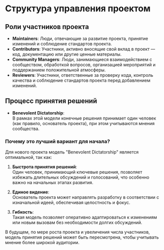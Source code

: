 # Структура управления проектом

## Роли участников проекта

- **Maintainers**: Люди, отвечающие за развитие проекта, принятие изменений и соблюдение стандартов проекта.  
- **Contributors**: Участники, активно вносящие свой вклад в проект — код, документацию или другие ценные материалы.  
- **Community Managers**: Люди, занимающиеся взаимодействием с сообществом, обработкой вопросов, организацией мероприятий и поддержанием положительной атмосферы.  
- **Reviewers**: Участники, ответственные за проверку кода, контроль качества и соблюдение стандартов проекта перед добавлением изменений. 

## Процесс принятия решений

- **Benevolent Dictatorship**:  
  В рамках этой модели конечные решения принимает один человек (как правило, основатель проекта), при этом учитываются мнения сообщества.  

### Почему это лучший вариант для начала?  

Для нового проекта модель "Benevolent Dictatorship" является оптимальной, так как:  

1. **Быстрота принятия решений**:  
   Один человек, принимающий ключевые решения, позволяет избежать длительных обсуждений и голосований, что особенно важно на начальных этапах развития.  

2. **Единое видение**:  
   Основатель проекта может направлять разработку в соответствии с изначальной идеей, обеспечивая целостность и фокус.  

3. **Гибкость**:  
   Такая модель позволяет оперативно адаптироваться к изменениям или новым вызовам без необходимости долгих обсуждений.  

В будущем, по мере роста проекта и увеличения числа участников, модель принятия решений может быть пересмотрена, 
чтобы учитывать мнение более широкой аудитории.  
